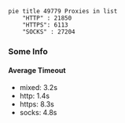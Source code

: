 
```mermaid
pie title 49779 Proxies in list
    "HTTP" : 21850
    "HTTPS": 6113
    "SOCKS" : 27204
```

### Some Info
#### Average Timeout

- mixed: 3.2s
- http: 1.4s
- https: 8.3s
- socks: 4.8s
